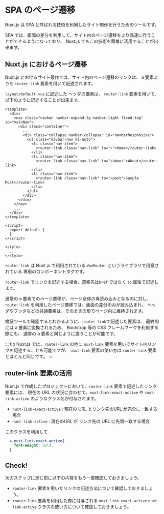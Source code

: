 # SPA のページ遷移

Nuxt.js は SPA と呼ばれる技術を利用したサイト制作を行うためのツールです。

SPA では、画面の差分を利用して、サイト内のページ遷移をより高速に行うことができるようになっており、
Nuxt.js でもこの技術を簡単に活用することが出来ます。

## Nuxt.js におけるページ遷移

Nuxt.js におけるサイト最作では、サイト内のページ遷移のリンクは、
a 要素よりも `router-link` 要素を用いて記述されます。

`layout/default.vue` に記述した ヘッダの要素は、
`router-link` 要素を用いて、以下のように記述することが出来ます。

```vue
<template>
  <div>
    <nav class="navbar navbar-expand-lg navbar-light fixed-top" id="mainNav">
      <div class="container">
        ...
        <div class="collapse navbar-collapse" id="navbarResponsive">
          <ul class="navbar-nav ml-auto">
            <li class="nav-item">
              <router-link class="nav-link" to="/">Home</router-link>
            </li>
            <li class="nav-item">
              <router-link class="nav-link" to="/about">About</router-link>
            </li>
            <li class="nav-item">
              <router-link class="nav-link" to="/post">Sample Post</router-link>
            </li>
          </ul>
        </div>
      </div>
    </nav>
    ...
  </div>
</template>

<script>
  export default {
  }
</script>

<style>
  ...
</style>

```

`router-link` は Nuxt.js で利用されている `VueRouter` というライブラリで用意されている
専用のコンポーネントタグです。

`router-link` でリンクを記述する場合、遷移先は`href` ではなく `to` 属性で記述します。

通常の a 要素でのページ遷移が、ページ全体の再読み込みとなるのに対し、
`router-link` を利用したページ遷移では、画面の差分のみが読み込まれ、
ヘッダやフッタなどの共通要素は、そのままの形でページ内に維持されます。

検証ツールで確認するとわかるように、`router-link`で記述した要素は、
最終的には a 要素に変換されるため、 Bootstrap 等の CSS フレームワークを利用する際にも、
通常の a 要素と同じように扱うことが可能です。

::: tip
Nuxt.js では、`router-link` の他に `nuxt-link` 要素を用いてサイト内リンクを記述することも可能ですが、
`nuxt-link` 要素の使い方は `router-link` 要素とほとんど同じです。
:::

## router-link 要素の活用

Nuxt.js で作成したプロジェクトにおいて、`router-link` 要素で記述したリンク要素には、
現在の URL の状況に合わせて、`nuxt-link-exact-active` や `nuxt-link-active` のようなクラス名が付与されます。

- `nuxt-link-exact-active` : 現在の URL とリンク先のURL が完全に一致する場合
- `nuxt-link-active` : 現在のURL が リンク先の URL に先頭一致する場合

このクラスを利用して

```css
  a.nuxt-link-exact-active{
    font-weight: bold;
  }
```

## Check! 

次のステップに進む前に以下の内容をもう一度確認しておきましょう。

- `router-link` 要素を用いたリンクの記述方法について確認しておきましょう。
- `router-link` 要素を利用した際に付与される `nuxt-link-exact-active` `nuxt-link-active` クラスの使い方について確認しておきましょう。

